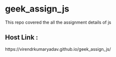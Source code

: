 # geek_assign_js
This repo covered the all the assignment details of js 
<H2>Host Link :</H2>https://virendrkumaryadav.github.io/geek_assign_js/
